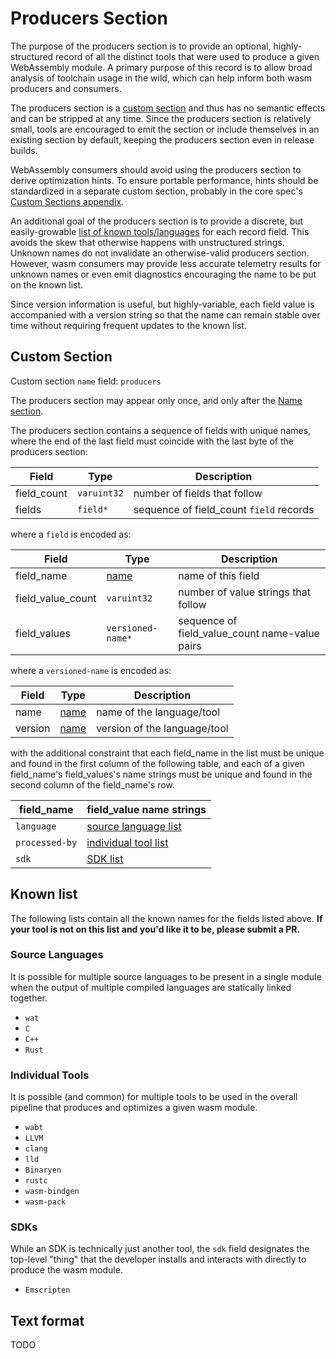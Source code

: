 # Producers Section

The purpose of the producers section is to provide an optional,
highly-structured record of all the distinct tools that were used to produce
a given WebAssembly module. A primary purpose of this record is to allow
broad analysis of toolchain usage in the wild, which can help inform both wasm
producers and consumers.

The producers section is a
[custom section](https://webassembly.github.io/spec/core/binary/modules.html#custom-section)
and thus has no semantic effects and can be stripped at any time.
Since the producers section is relatively small, tools are encouraged to emit
the section or include themselves in an existing section by default, keeping
the producers section even in release builds.

WebAssembly consumers should avoid using the producers section to derive
optimization hints. To ensure portable performance, hints should be
standardized in a separate custom section, probably in the core spec's
[Custom Sections appendix](https://webassembly.github.io/spec/core/appendix/custom.html).

An additional goal of the producers section is to provide a discrete, but
easily-growable [list of known tools/languages](#known-list) for each
record field. This avoids the skew that otherwise happens with unstructured
strings. Unknown names do not invalidate an otherwise-valid producers section.
However, wasm consumers may provide less accurate telemetry results for unknown
names or even emit diagnostics encouraging the name to be put on the known list.

Since version information is useful, but highly-variable, each field value
is accompanied with a version string so that the name can remain stable
over time without requiring frequent updates to the known list.

## Custom Section

Custom section `name` field: `producers`

The producers section may appear only once, and only after the
[Name section](https://webassembly.github.io/spec/core/appendix/custom.html#name-section).

The producers section contains a sequence of fields with unique names, where the
end of the last field must coincide with the last byte of the producers section:

| Field       | Type        | Description |
| ----------- | ----------- | ----------- |
| field_count | `varuint32` | number of fields that follow |
| fields      | `field*`    | sequence of field_count `field` records |

where a `field` is encoded as:

| Field             | Type | Description |
| ----------------- | ---- | ----------- |
| field_name        | [name][name-ref] | name of this field |
| field_value_count | `varuint32` | number of value strings that follow |
| field_values      | `versioned-name*` | sequence of field_value_count name-value pairs |

where a `versioned-name` is encoded as:

| Field   | Type | Description |
| ------- | ---- | ----------- |
| name    | [name][name-ref] | name of the language/tool |
| version | [name][name-ref] | version of the language/tool |

with the additional constraint that each field_name in the list must be unique
and found in the first column of the following table, and each of a given field_name's
field_values's name strings must be unique and found in the second column of
the field_name's row.

| field_name     | field_value name strings |
| -------------- | -------------------- |
| `language`     | [source language list](#source-languages) |
| `processed-by` | [individual tool list](#individual-tools) |
| `sdk`          | [SDK list](#sdks)    |

[name-ref]: https://webassembly.github.io/spec/core/binary/values.html#names

## Known list

The following lists contain all the known names for the fields listed above.
**If your tool is not on this list and you'd like it to be, please submit a PR.**

### Source Languages

It is possible for multiple source languages to be present in a single module
when the output of multiple compiled languages are statically linked together.

* `wat`
* `C`
* `C++`
* `Rust`

### Individual Tools

It is possible (and common) for multiple tools to be used in the overall
pipeline that produces and optimizes a given wasm module.

* `wabt`
* `LLVM`
* `clang`
* `lld`
* `Binaryen`
* `rustc`
* `wasm-bindgen`
* `wasm-pack`

### SDKs

While an SDK is technically just another tool, the `sdk` field designates the
top-level "thing" that the developer installs and interacts with directly to
produce the wasm module.

* `Emscripten`

## Text format

TODO
